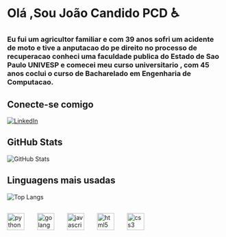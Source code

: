 # Olá ,Sou João Candido PCD ♿ 

 ### Eu fui um agricultor familiar e com 39 anos sofri um acidente de moto e tive a anputacao do pe direito no processo de recuperacao conheci uma faculdade publica do Estado de Sao Paulo UNIVESP e comecei meu curso universitario , com 45 anos coclui o curso de Bacharelado em Engenharia de Computacao.
 
 ## Conecte-se comigo
 [![LinkedIn](https://img.shields.io/badge/LinkedIn-0077B5?style=for-the-badge&logo=linkedin&logoColor=white)](https://www.linkedin.com/in/joaocandidos/)

## GitHub Stats
![GitHub Stats](https://github-readme-stats.vercel.app/api?username=joaobcandido&border_color=30A3DC&show_icons=true&theme=dracula)
## Linguagens mais usadas
![Top Langs](https://github-readme-stats.vercel.app/api/top-langs/?username=joaobcandido&layout=compact&langs_count=7&theme=dracula)

 ##
<div align="left">
  <img src="https://skillicons.dev/icons?i=py" height="40" alt="python logo"  />
   <img width="22" />
   <img src="https://skillicons.dev/icons?i=go" height="40" alt="golang logo"  />
   <img width="22" />
   <img src="https://skillicons.dev/icons?i=js" height="40" alt="javascript logo"  />
   <img width="22" />
  <img src="https://skillicons.dev/icons?i=html" height="40" alt="html5 logo"  />
  <img width="22" />
   <img src="https://skillicons.dev/icons?i=css" height="40" alt="css3 logo"  />
  </div>

###

